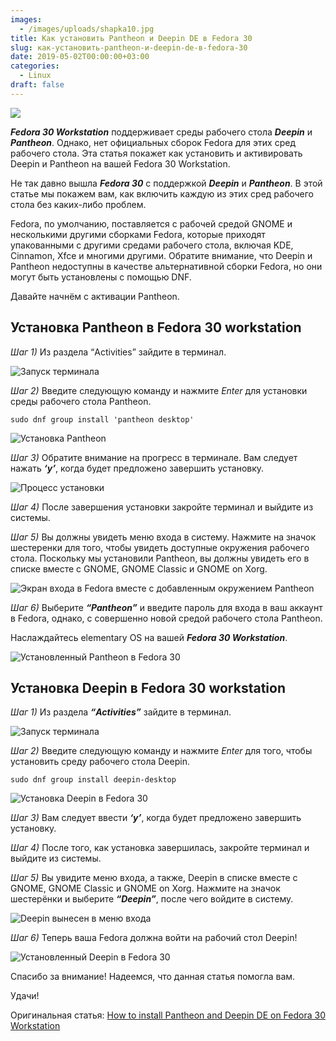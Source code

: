 ```yaml
---
images:
  - /images/uploads/shapka10.jpg
title: Как установить Pantheon и Deepin DE в Fedora 30
slug: как-установить-pantheon-и-deepin-de-в-fedora-30
date: 2019-05-02T00:00:00+03:00
categories:
  - Linux
draft: false
---
```


![](/images/uploads/shapka10.jpg)

**_Fedora 30 Workstation_** поддерживает среды рабочего стола **_Deepin_** и **_Pantheon_**. Однако, нет официальных
сборок Fedora для этих сред рабочего стола. Эта статья покажет как установить и активировать Deepin и Pantheon на вашей
Fedora 30 Workstation.

Не так давно вышла **_Fedora 30_** с поддержкой **_Deepin_** и **_Pantheon_**. В этой статье мы покажем вам, как включить каждую из этих
сред рабочего стола без каких-либо проблем.

Fedora, по умолчанию, поставляется с рабочей средой GNOME и несколькими другими сборками Fedora, которые приходят
упакованными с другими средами рабочего стола, включая KDE, Cinnamon, Xfce и многими другими. Обратите внимание, что
Deepin и Pantheon недоступны в качестве альтернативной сборки Fedora, но они могут быть установлены с помощью DNF.

Давайте начнём с активации Pantheon.

## Установка Pantheon в Fedora 30 workstation

_Шаг 1)_ Из раздела “Activities” зайдите в терминал.

![Запуск терминала](https://i.imgur.com/jvLleF8.png)

_Шаг 2)_ Введите следующую команду и нажмите _Enter_ для установки среды рабочего стола Pantheon.

```
sudo dnf group install 'pantheon desktop'
```

![Установка Pantheon](https://i.imgur.com/U5uPjYk.png)

_Шаг 3)_ Обратите внимание на прогресс в терминале. Вам следует нажать **_‘y’_**, когда будет предложено завершить установку.

![Процесс установки](https://i.imgur.com/isF2Uwd.png)

_Шаг 4)_ После завершения установки закройте терминал и выйдите из системы.

_Шаг 5)_ Вы должны увидеть меню входа в систему. Нажмите на значок шестеренки для того, чтобы увидеть доступные окружения
рабочего стола. Поскольку мы установили Pantheon, вы должны увидеть его в списке вместе с GNOME, GNOME Classic и GNOME
on Xorg.

![Экран входа в Fedora вместе с добавленным окружением Pantheon](https://i.imgur.com/BhoXetl.png)

_Шаг 6)_ Выберите **_“Pantheon”_** и введите пароль для входа в ваш аккаунт в Fedora, однако, с совершенно новой средой
рабочего стола Pantheon.

Наслаждайтесь elementary OS на вашей **_Fedora 30 Workstation_**.

![Установленный Pantheon в Fedora 30](https://i.imgur.com/WnRJDPX.png)

## Установка Deepin в Fedora 30 workstation

_Шаг 1)_ Из раздела **_“Activities”_** зайдите в терминал.

![Запуск терминала](https://i.imgur.com/0aoEYg3.png)

_Шаг 2)_ Введите следующую команду и нажмите _Enter_ для того, чтобы установить среду рабочего стола Deepin.

```
sudo dnf group install deepin-desktop
```

![Установка Deepin в Fedora 30](https://i.imgur.com/C7lliyx.png)

_Шаг 3)_ Вам следует ввести **_‘y’_**, когда будет предложено завершить установку.

_Шаг 4)_ После того, как установка завершилась, закройте терминал и выйдите из системы.

_Шаг 5)_ Вы увидите меню входа, а также, Deepin в списке вместе с GNOME, GNOME Classic и GNOME on Xorg. Нажмите на
значок шестерёнки и выберите **_“Deepin”_**, после чего войдите в систему.

![Deepin вынесен в меню входа](https://i.imgur.com/C1lmPfS.jpg)

_Шаг 6)_ Теперь ваша Fedora должна войти на рабочий стол Deepin!

![Установленный Deepin в Fedora 30](https://i.imgur.com/cfbMlaA.jpg)

Спасибо за внимание! Надеемся, что данная статья помогла вам.

Удачи!

Оригинальная статья: [How to install Pantheon and Deepin DE on Fedora 30 Workstation](https://www.fosslinux.com/13962/how-to-install-pantheon-and-deepin-de-on-fedora-30-workstation.htm)
